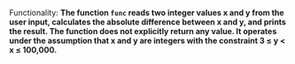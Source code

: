 Functionality: **The function `func` reads two integer values x and y from the user input, calculates the absolute difference between x and y, and prints the result. The function does not explicitly return any value. It operates under the assumption that x and y are integers with the constraint 3 ≤ y < x ≤ 100,000.**